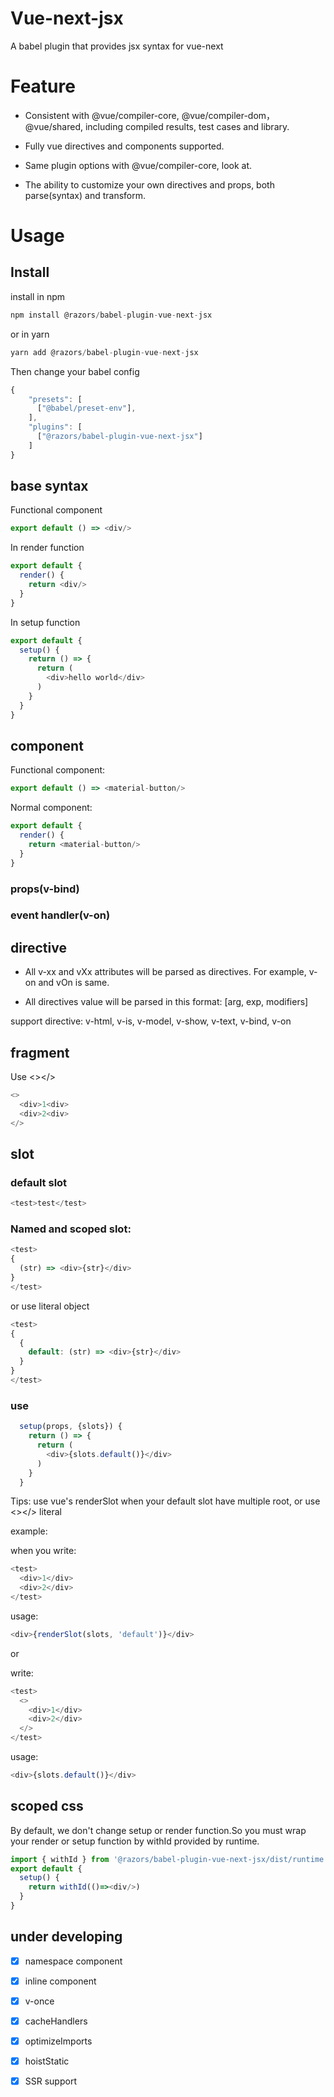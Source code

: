 # Vue-next-jsx
A babel plugin that provides jsx syntax for vue-next

# Feature

* Consistent with @vue/compiler-core, @vue/compiler-dom，@vue/shared, including compiled results, test cases and library.

* Fully vue directives and components supported.

* Same plugin options with @vue/compiler-core, look at.

* The ability to customize your own directives and props, both parse(syntax) and transform.

# Usage

## Install

install in npm

```javascript
npm install @razors/babel-plugin-vue-next-jsx
```
or in yarn

```javascript
yarn add @razors/babel-plugin-vue-next-jsx
```

Then change your babel config
```javascript
{
    "presets": [
      ["@babel/preset-env"],
    ],
    "plugins": [
      ["@razors/babel-plugin-vue-next-jsx"]
    ]
}
```

## base syntax

Functional component

```typescript jsx
export default () => <div/>
```

In render function

```typescript jsx
export default {
  render() {
    return <div/>
  }
}
```

In setup function

```typescript jsx
export default {
  setup() {
    return () => {
      return (
        <div>hello world</div>
      )
    }
  }
}
```

## component

Functional component:

```typescript jsx
export default () => <material-button/>
```

Normal component:

```typescript jsx
export default {
  render() {
    return <material-button/>
  }
}
```

### props(v-bind)

### event handler(v-on)

## directive

* All v-xx and vXx attributes will be parsed as directives. For example, v-on and vOn is same.

* All directives value will be parsed in this format: [arg, exp, modifiers]

support directive: v-html, v-is, v-model, v-show, v-text, v-bind, v-on

## fragment

Use <></>

```typescript jsx
<>
  <div>1<div>
  <div>2<div>
</>
```

## slot

### default slot

```typescript jsx
<test>test</test>
```

### Named and scoped slot:

```typescript jsx
<test>
{
  (str) => <div>{str}</div>
}
</test>
```

or use literal object

```typescript jsx
<test>
{
  {
    default: (str) => <div>{str}</div>
  }
}
</test>
```

### use

```typescript jsx
  setup(props, {slots}) {
    return () => {
      return (
        <div>{slots.default()}</div>
      )
    }
  }
```

Tips: use vue's renderSlot when your default slot have multiple root, or use <></> literal

example:

when you write:

```typescript jsx
<test>
  <div>1</div>
  <div>2</div>
</test>
```

usage:

```typescript jsx
<div>{renderSlot(slots, 'default')}</div>
```

or

write:

```typescript jsx
<test>
  <>
    <div>1</div>
    <div>2</div>
  </>
</test>
```

usage:

```typescript jsx
<div>{slots.default()}</div>
```

## scoped css

By default, we don't change setup or render function.So you must wrap your render or setup function by withId provided by runtime.

```typescript jsx
import { withId } from '@razors/babel-plugin-vue-next-jsx/dist/runtime'
export default {
  setup() {
    return withId(()=><div/>)
  }
}
```

## under developing

- [x] namespace component
- [x] inline component
- [x] v-once
- [x] cacheHandlers
- [x] optimizeImports
- [x] hoistStatic
- [x] SSR support

